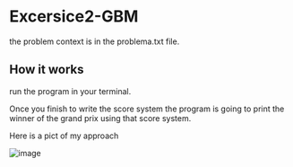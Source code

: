 # Excersice2-GBM

the problem context is in the problema.txt file.

## How it works

run the program in your terminal.

Once you finish to write the score system the program 
is going to print the winner of the grand prix using 
that score system.

Here is a pict of my approach

![image](https://raw.githubusercontent.com/Cristopxer/Excersice2-GBM/main/ResultadoPrueba1.jpg)
